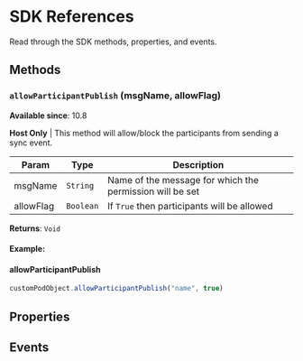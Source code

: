 # SDK References

Read through the SDK methods, properties, and events. 

## Methods

### `allowParticipantPublish` (msgName, allowFlag)
**Available since**: 10.8

**Host Only** | This method will allow/block the participants from sending a sync event. 


| Param  | Type                | Description  |
| ------ | ------------------- | ------------ |
| msgName  | `String` | Name of the message for which the permission will be set |
| allowFlag | `Boolean` | If `True` then participants will be allowed     |

**Returns**: `Void`

#### Example:

<CodeBlock slots="heading, code" languages="JavaScript"/>

#### allowParticipantPublish

```javascript
customPodObject.allowParticipantPublish("name", true)
```

## Properties


## Events
